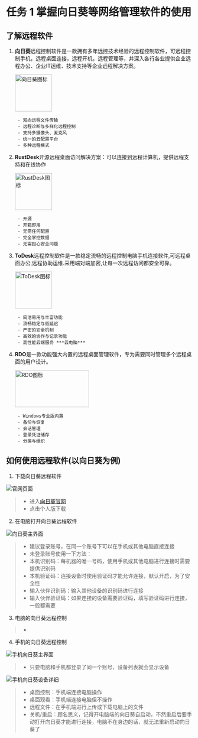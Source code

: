 # 任务 1 掌握向日葵等网络管理软件的使用

## 了解远程软件

1. **向日葵**远程控制软件是一款拥有多年远控技术经验的远程控制软件，可远程控制手机，远程桌面连接，远程开机，远程管理等，并深入各行各业提供企业远程办公、企业IT运维、技术支持等企业远程解决方案。

    <img src="https://pic2.zhimg.com/v2-2b89ea213b030f594c85351cbe27960e_xll.jpg" alt="向日葵图标" width="100" height="100"> 

        - 双向远程文件传输
        - 远程诊断与多样化远程控制
        - 支持多摄像头、麦克风
        - 统一的云配置平台
        - 多种远程模式

2. **RustDesk**开源远程桌面访问解决方案：可以连接到远程计算机，提供远程支持和在线协作 

    <img src="https://softmall-images.oss-cn-qingdao.aliyuncs.com/20220105/vc-upload-1641373560638-5-rustdesk.png" alt="RustDesk图标" width="100" height="100">

        - 开源
        - 开箱即用
        - 无需任何配置
        - 完全掌控数据
        - 无需担心安全问题

3. **ToDesk**远程控制软件是一款稳定流畅的远程控制电脑手机连接软件,可远程桌面办公,远程协助运维.采用端对端加密,让每一次远程访问都安全可靠。

    <img src="https://android-artworks.25pp.com/fs08/2021/06/07/8/110_85aed6382612f31ec581f22a9c3b377d_con.png" alt="ToDesk图标" width="100" height="100">

        - 简洁易用与丰富功能
        - 流畅稳定与低延迟
        - 严密的安全机制
        - 高效的协作与记录功能
        - 高性能云端服务 ***云电脑***

4. **RDO**是一款功能强大内置的远程桌面管理软件，专为需要同时管理多个远程桌面的用户设计。

    <img src="https://tse1-mm.cn.bing.net/th/id/OIP-C.UFaFTJ3JzR1X1XsmLb6GNwHaDn?rs=1&pid=ImgDetMain" alt="RDO图标" width="200" height="100">

        - Windows专业版内置
        - 备份与恢复
        - 会话管理
        - 登录凭证储存
        - 分类与组织

## 如何使用远程软件(以向日葵为例)

1. 下载向日葵远程软件

![官网页面](./Image/1-1.PNG)

>- 进入[向日葵官网](https://sunlogin.oray.com/)
>- 点击个人版下载

2. 在电脑打开向日葵远程软件

![向日葵主界面](./Image/1-2.PNG)

>- 建议登录账号，在同一个账号下可以在手机或其他电脑直接连接
>- 未登录账号使用一下方法：
>- 本机识别码：每机器的唯一号码，使用手机或其他电脑进行连接时需要提供识别码
>- 本机验证码：连接设备时使用验证码才能允许连接，默认开启，为了安全性
>- 输入伙伴识别码：输入其他设备的识别码进行连接
>- 输入伙伴验证码：如果连接的设备需要验证码，填写验证码进行连接，一般都需要

3. 电脑的向日葵远程控制

>- 

4. 手机的向日葵远程控制

![手机向日葵主界面](./Image/1-3-1.jpg)

>- 只要电脑和手机都登录了同一个账号，设备列表就会显示设备

![手机向日葵设备详细](./Image/1-3-2.jpg)

>- 桌面控制：手机端连接电脑操作
>- 桌面观看：手机端连接电脑但不操作
>- 远程文件：在手机端进行上传或下载电脑上的文件
>- 关机/重启：顾名思义，记得开电脑端的向日葵自启动，不然重启后要手动打开向日葵才能进行连接，电脑不在身边的话，就无法重新启动向日葵了